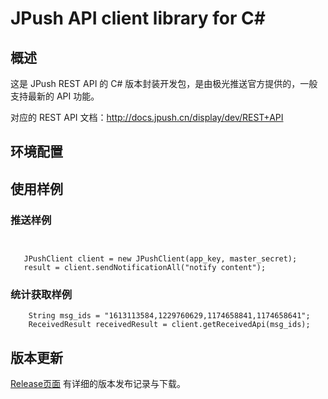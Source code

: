 # JPush API client library for C#

## 概述
这是 JPush REST API 的 C# 版本封装开发包，是由极光推送官方提供的，一般支持最新的 API 功能。

对应的 REST API 文档：<http://docs.jpush.cn/display/dev/REST+API>

## 环境配置

## 使用样例

### 推送样例
```


   JPushClient client = new JPushClient(app_key, master_secret);
   result = client.sendNotificationAll("notify content");

```

### 统计获取样例

```
    String msg_ids = "1613113584,1229760629,1174658841,1174658641";
    ReceivedResult receivedResult = client.getReceivedApi(msg_ids);
```


## 版本更新
[Release页面](https://github.com/jpush/jpush-api-php-client/releases/) 有详细的版本发布记录与下载。
